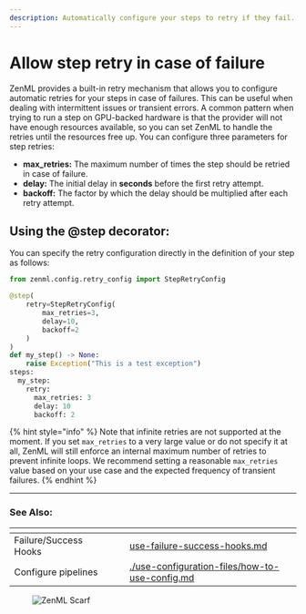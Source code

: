 ```yaml
---
description: Automatically configure your steps to retry if they fail.
---
```


# Allow step retry in case of failure

ZenML provides a built-in retry mechanism that allows you to configure automatic retries for your steps in case of failures. This can be useful when dealing with intermittent issues or transient errors. A common pattern when trying to run a step on GPU-backed hardware is that the provider will not have enough resources available, so you can set ZenML to handle the retries until the resources free up. You can configure three parameters for step retries:

* **max_retries:** The maximum number of times the step should be retried in case of failure.
* **delay:** The initial delay in **seconds** before the first retry attempt.
* **backoff:** The factor by which the delay should be multiplied after each retry attempt.

## Using the @step decorator:

You can specify the retry configuration directly in the definition of your step as follows:

```python
from zenml.config.retry_config import StepRetryConfig

@step(
    retry=StepRetryConfig(
        max_retries=3, 
        delay=10, 
        backoff=2
    )
)
def my_step() -> None:
    raise Exception("This is a test exception")
steps:
  my_step:
    retry:
      max_retries: 3
      delay: 10
      backoff: 2
```

{% hint style="info" %}
Note that infinite retries are not supported at the moment. If you set `max_retries` to a very large value or do not specify it at all, ZenML will still enforce an internal maximum number of retries to prevent infinite loops. We recommend setting a reasonable `max_retries` value based on your use case and the expected frequency of transient failures.
{% endhint %}

***

### See Also:

<table data-view="cards"><thead><tr><th></th><th></th><th></th><th data-hidden data-card-target data-type="content-ref"></th></tr></thead><tbody><tr><td>Failure/Success Hooks</td><td></td><td></td><td><a href="use-failure-success-hooks.md">use-failure-success-hooks.md</a></td></tr><tr><td>Configure pipelines</td><td></td><td></td><td><a href="../use-configuration-files/how-to-use-config.md">./use-configuration-files/how-to-use-config.md</a></td></tr></tbody></table>

<figure><img src="https://static.scarf.sh/a.png?x-pxid=f0b4f458-0a54-4fcd-aa95-d5ee424815bc" alt="ZenML Scarf"><figcaption></figcaption></figure>